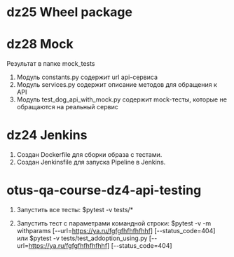 # dz25 Wheel package

# dz28 Mock
Результат в папке mock_tests
1) Модуль constants.py содержит url api-сервиса
2) Модуль services.py содержит описание методов для обращения к API
3) Модуль test_dog_api_with_mock.py содержит mock-тесты, которые не обращаются на реальный сервис

# dz24 Jenkins
1) Создан Dockerfile для сборки образа с тестами.
2) Создан Jenkinsfile для запуска Pipeline в Jenkins.

# otus-qa-course-dz4-api-testing

1) Запустить все тесты: 
$pytest -v tests/*

2) Запустить тест с параметрами командной строки:
$pytest -v -m withparams [--url=https://ya.ru/fgfgfhfhfhfhhf] [--status_code=404]
или
$pytest -v tests/test_addoption_using.py [--url=https://ya.ru/fgfgfhfhfhfhhf] [--status_code=404] 
